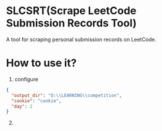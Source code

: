 # SLCSRT(Scrape LeetCode Submission Records Tool)
A tool for scraping personal submission records on LeetCode.

# How to use it?
1. configure
```json
{
  "output_dir": "D:\\LEARNING\\competition",
  "cookie": "cookie",
  "day": 2
}
```

2. 
